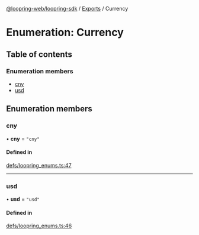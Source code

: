 [@loopring-web/loopring-sdk](../README.md) / [Exports](../modules.md) / Currency

# Enumeration: Currency

## Table of contents

### Enumeration members

- [cny](Currency.md#cny)
- [usd](Currency.md#usd)

## Enumeration members

### cny

• **cny** = `"cny"`

#### Defined in

[defs/loopring_enums.ts:47](https://github.com/Loopring/loopring_sdk/blob/a4b843d/src/defs/loopring_enums.ts#L47)

___

### usd

• **usd** = `"usd"`

#### Defined in

[defs/loopring_enums.ts:46](https://github.com/Loopring/loopring_sdk/blob/a4b843d/src/defs/loopring_enums.ts#L46)
